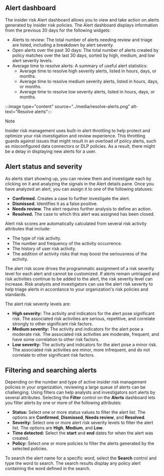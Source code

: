 ## Alert dashboard

The insider risk Alert dashboard allows you to view and take action on alerts generated by insider risk policies. The Alert dashboard displays information from the previous 30 days for the following widgets:

- Alerts to review: The total number of alerts needing review and triage are listed, including a breakdown by alert severity.
- Open alerts over the past 30 days: The total number of alerts created by policy matches over the last 30 days, sorted by high, medium, and low alert severity levels.
- Average time to resolve alerts: A summary of useful alert statistics:
  - Average time to resolve high severity alerts, listed in hours, days, or months.
  - Average time to resolve medium severity alerts, listed in hours, days, or months.
  - Average time to resolve low severity alerts, listed in hours, days, or months.

 :::image type="content" source="../media/resolve-alerts.png" alt-text="Resolve alerts":::

> [!NOTE]
> Insider risk management uses built-in alert throttling to help protect and optimize your risk investigation and review experience. This throttling guards against issues that might result in an overload of policy alerts, such as misconfigured data connectors or DLP policies. As a result, there might be a delay in displaying new alerts for a user.

## Alert status and severity

As alerts start showing up, you can review them and investigate each by clicking on it and analyzing the signals in the Alert details pane. Once you have analyzed an alert, you can assign it to one of the following statuses:

- **Confirmed.** Creates a case to further investigate the alert.
- **Dismissed.** Identifies it as a false positive. 
- **Needs review.** The alert requires further analysis to define an action.
- **Resolved.** The case to which this alert was assigned has been closed.

Alert risk scores are automatically calculated from several risk activity attributes that include:

- The type of risk activity.
- The number and frequency of the activity occurrence.
- The history of user risk activity.
- The addition of activity risks that may boost the seriousness of the activity.

The alert risk score drives the programmatic assignment of a risk severity level for each alert and cannot be customized. If alerts remain untriaged and risk activities continue to be added to the alert, the risk severity level can increase. Risk analysts and investigators can use the alert risk severity to help triage alerts in accordance to your organization's risk policies and standards.

The alert risk severity levels are:

- **High severity:** The activity and indicators for the alert pose significant risk. The associated risk activities are serious, repetitive, and correlate strongly to other significant risk factors.
- **Medium severity:** The activity and indicators for the alert pose a moderate risk. The associated risk activities are moderate, frequent, and have some correlation to other risk factors.
- **Low severity:** The activity and indicators for the alert pose a minor risk. The associated risk activities are minor, more infrequent, and do not correlate to other significant risk factors.

## Filtering and searching alerts

Depending on the number and type of active insider risk management policies in your organization, reviewing a large queue of alerts can be challenging. Using filters can help analysts and investigators sort alerts by several attributes. Selecting the **Filter** control on the **Alerts** dashboard lets you filter alerts by one or more of the following attributes:

- **Status:** Select one or more status values to filter the alert list. The options are **Confirmed**, **Dismissed**, **Needs review**, and **Resolved**.
- **Severity:** Select one or more alert risk severity levels to filter the alert list. The options are **High**, **Medium**, and **Low**.
- **Time detected:** Select the **start** and **end** dates for when the alert was created.
- **Policy:** Select one or more policies to filter the alerts generated by the selected policies.

To search the alert name for a specific word, select the **Search** control and type the word to search. The search results display any policy alert containing the word defined in the search.
